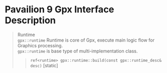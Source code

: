Pavailion 9 Gpx Interface Description
=========
> Runtime<br>`gpx::runtime`
Runtime is core of Gpx, execute main logic flow for Graphics processing.<br>
`gpx::runtime` is base type of multi-implementation class.<br>
>> `ref<runtime> gpx::runtime::build(const gpx::runtime_desc& desc)` [static]
